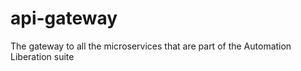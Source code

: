 # api-gateway
The gateway to all the microservices that are part of the Automation Liberation suite

